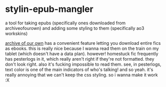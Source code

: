 # stylin-epub-mangler
a tool for taking epubs (specifically ones downloaded from archiveofourown) and adding some styling to them (specifically ao3 workskins)

[archive of our own](archiveofourown.org) has a convenient feature letting you download entire fics as ebooks. this is really nice because I wanna read them on the train on my tablet (which doesn't have a data plan). however! homestuck fic frequently has pesterlogs in it, which really aren't right if they're not formatted. they don't look right. also it's fucking impossible to read them. see, in pesterlogs, text color is one of the main indicators of who's talking! and so yeah. it's really annoying that we can't keep the css styling. so i wanna make it work :X
